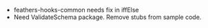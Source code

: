 - feathers-hooks-common needs fix in iffElse
- Need ValidateSchema package. Remove stubs from sample code.